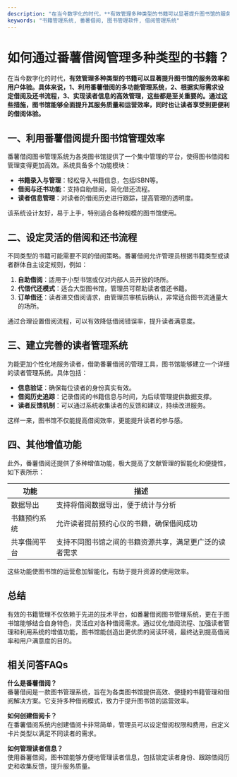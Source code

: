```yaml
---
description: "在当今数字化的时代，**有效管理多种类型的书籍可以显著提升图书馆的服务效率和用户体验。具体来说，1、利用番薯借阅的多功能管理系统，2、根据实际需求设定借阅及还书流程，3、实现读者信息的高效管理，这些都是至关重要的。通过这些措施，图书馆能够全面提升其服务质量和运营效率，同时也让读者享受到更便利的借阅体验。**"
keywords: "书籍管理系统, 番薯借阅, 图书管理软件, 借阅管理系统"
---
```

# 如何通过番薯借阅管理多种类型的书籍？

在当今数字化的时代，**有效管理多种类型的书籍可以显著提升图书馆的服务效率和用户体验。具体来说，1、利用番薯借阅的多功能管理系统，2、根据实际需求设定借阅及还书流程，3、实现读者信息的高效管理，这些都是至关重要的。通过这些措施，图书馆能够全面提升其服务质量和运营效率，同时也让读者享受到更便利的借阅体验。**

## 一、利用番薯借阅提升图书馆管理效率

番薯借阅图书管理系统为各类图书馆提供了一个集中管理的平台，使得图书借阅和管理变得更加高效。系统具备多个功能模块：

- **书籍录入与管理**：轻松导入书籍信息，包括ISBN等。
- **借阅与还书功能**：支持自助借阅，简化借还流程。
- **读者信息管理**：对读者的借阅历史进行跟踪，提高管理的透明度。

该系统设计友好，易于上手，特别适合各种规模的图书馆使用。

## 二、设定灵活的借阅和还书流程

不同类型的书籍可能需要不同的借阅策略。番薯借阅允许管理员根据书籍类型或读者群体自主设定规则，例如：

1. **自助借阅**：适用于小型书馆或仅对内部人员开放的场所。
2. **代借代还模式**：适合大型图书馆，管理员可帮助读者借还书籍。
3. **订单借还**：读者递交借阅请求，由管理员审核后确认，非常适合图书流通量大的场所。

通过合理设置借阅流程，可以有效降低借阅错误率，提升读者满意度。

## 三、建立完善的读者管理系统

为能更加个性化地服务读者，借助番薯借阅的管理工具，图书馆能够建立一个详细的读者管理系统。具体包括：

- **信息验证**：确保每位读者的身份真实有效。
- **借阅历史追踪**：记录借阅的书籍信息与时间，为后续管理提供数据支撑。
- **读者反馈机制**：可以通过系统收集读者的反馈和建议，持续改进服务。

这样一来，图书馆不仅能提高借阅效率，更能提升读者的参与感。

## 四、其他增值功能

此外，番薯借阅还提供了多种增值功能，极大提高了文献管理的智能化和便捷性，如下表所示：

| 功能             | 描述                                                       |
|------------------|------------------------------------------------------------|
| 数据导出         | 支持将借阅数据导出，便于统计与分析                         |
| 书籍预约系统     | 允许读者提前预约心仪的书籍，确保借阅成功                  |
| 共享借阅平台     | 支持不同图书馆之间的书籍资源共享，满足更广泛的读者需求    |

这些功能使图书馆的运营愈加智能化，有助于提升资源的使用效率。

## 总结

有效的书籍管理不仅依赖于先进的技术平台，如番薯借阅图书管理系统，更在于图书馆能够结合自身特色，灵活应对各种借阅需求。通过优化借阅流程、加强读者管理和利用系统的增值功能，图书馆能创造出更优质的阅读环境，最终达到提高借阅率和用户满意度的目的。

## 相关问答FAQs

**什么是番薯借阅？**  
番薯借阅是一款图书管理系统，旨在为各类图书馆提供高效、便捷的书籍管理和借阅解决方案。它支持多种借阅模式，致力于提升图书馆的运营效率。

**如何创建借阅卡？**  
在番薯借阅系统内创建借阅卡非常简单，管理员可以设定借阅权限和费用，自定义卡片类型以满足不同读者的需求。

**如何管理读者信息？**  
使用番薯借阅，图书馆能够方便地管理读者信息，包括锁定读者身份、跟踪借阅历史和收集反馈，提升服务质量。
